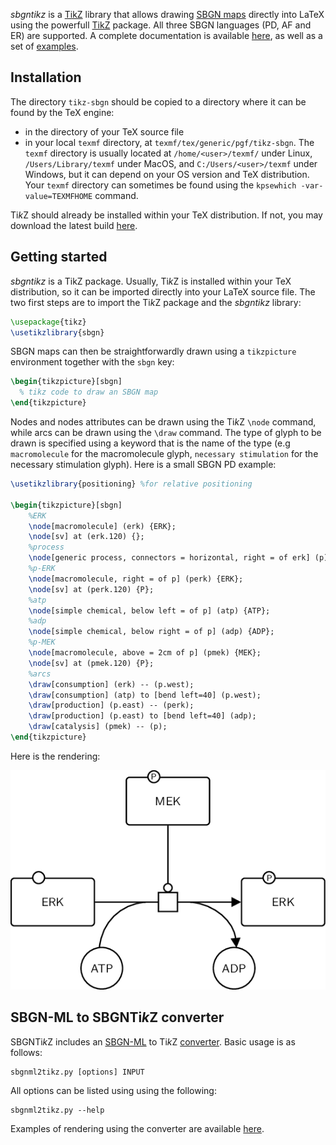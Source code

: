 *sbgntikz* is a [TikZ](https://en.wikibooks.org/wiki/LaTeX/PGF/TikZ) library that allows drawing [SBGN maps](http://www.sbgn.org) directly into LaTeX using the powerfull [TikZ](https://en.wikibooks.org/wiki/LaTeX/PGF/TikZ) package.
All three SBGN languages (PD, AF and ER) are supported.
A complete documentation is available [here](https://github.com/Adrienrougny/sbgntikz/blob/master/documentation/v1.1/sbgntikz_v1_1.pdf), as well as a set of [examples](https://github.com/Adrienrougny/sbgntikz/tree/master/examples).

## Installation

The directory `tikz-sbgn` should be copied to a directory where it can be found by the TeX engine:
* in the directory of your TeX source file
* in your local `texmf` directory, at `texmf/tex/generic/pgf/tikz-sbgn`. The `texmf` directory is usually located at `/home/<user>/texmf/` under Linux, `/Users/Library/texmf` under MacOS, and `C:/Users/<user>/texmf` under Windows, but it can depend on your OS version and TeX distribution. Your `texmf` directory can sometimes be found using the `kpsewhich -var-value=TEXMFHOME` command.

Ti*k*Z should already be installed within your TeX distribution.
If not, you may download the latest build [here](http://www.texample.net/tikz/builds/).

## Getting started

*sbgntikz* is a TikZ package.
Usually, Ti*k*Z is installed within your TeX distribution, so it can be imported directly into your LaTeX source file.
The two first steps are to import the Ti*k*Z package and the *sbgntikz* library:

```tex
\usepackage{tikz}
\usetikzlibrary{sbgn}
```
SBGN maps can then be straightforwardly drawn using a `tikzpicture` environment together with the `sbgn` key:

```tex
\begin{tikzpicture}[sbgn]
  % tikz code to draw an SBGN map
\end{tikzpicture}
```

Nodes and nodes attributes can be drawn using the Ti*k*Z `\node` command, while arcs can be drawn using the `\draw` command.
The type of glyph to be drawn is specified using a keyword that is the name of the type (e.g `macromolecule` for the macromolecule glyph, `necessary stimulation` for the necessary stimulation glyph).
Here is a small SBGN PD example:

```tex
\usetikzlibrary{positioning} %for relative positioning

\begin{tikzpicture}[sbgn]
    %ERK
    \node[macromolecule] (erk) {ERK};
    \node[sv] at (erk.120) {};
    %process
    \node[generic process, connectors = horizontal, right = of erk] (p) {};
    %p-ERK
    \node[macromolecule, right = of p] (perk) {ERK};
    \node[sv] at (perk.120) {P};
    %atp
    \node[simple chemical, below left = of p] (atp) {ATP};
    %adp
    \node[simple chemical, below right = of p] (adp) {ADP};
    %p-MEK
    \node[macromolecule, above = 2cm of p] (pmek) {MEK};
    \node[sv] at (pmek.120) {P};
    %arcs
    \draw[consumption] (erk) -- (p.west);
    \draw[consumption] (atp) to [bend left=40] (p.west);
    \draw[production] (p.east) -- (perk);
    \draw[production] (p.east) to [bend left=40] (adp);
    \draw[catalysis] (pmek) -- (p);
\end{tikzpicture}
```

Here is the rendering:

![alt text](https://github.com/Adrienrougny/sbgntikz/blob/master/example.png)

## SBGN-ML to SBGNTi*k*Z converter

SBGNTi*k*Z includes an [SBGN-ML](https://github.com/sbgn/sbgn/wiki/SBGN_ML) to Ti*k*Z [converter](https://github.com/Adrienrougny/sbgntikz/tree/master/converter).
Basic usage is as follows:

```shell
sbgnml2tikz.py [options] INPUT
```

All options can be listed using using the following:

```shell
sbgnml2tikz.py --help
```
Examples of rendering using the converter are available [here](https://github.com/Adrienrougny/sbgntikz/tree/master/converter/examples/).
